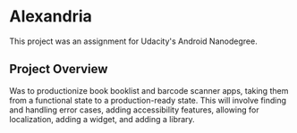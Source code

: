 # Alexandria
This project was an assignment for Udacity's Android Nanodegree. 

## Project Overview

Was to productionize book booklist and barcode scanner apps, 
taking them from a functional state to a production-ready state. This 
will involve finding and handling error cases, adding accessibility 
features, allowing for localization, adding a widget, and adding a library.
